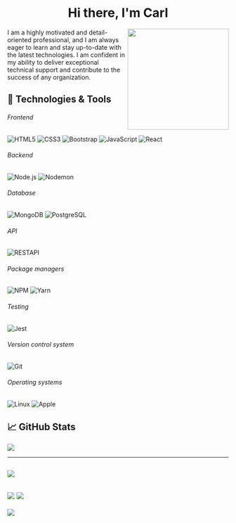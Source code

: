 <h1 align="center">
<!-- <img src="https://github.com/blackcater/blackcater/raw/master/images/Hi.gif" height="32" /> -->
Hi there, I'm Carl
<!-- <img src="https://github.com/blackcater/blackcater/raw/master/images/Hi.gif" height="32" /> -->
</h1>

<img align='right' src="https://media.giphy.com/media/WUlplcMpOCEmTGBtBW/giphy.gif" width="230">



I am a highly motivated and detail-oriented professional, and I am always eager to learn and stay up-to-date with the latest technologies. I am confident in my ability to deliver exceptional technical support and contribute to the success of any organization.



## 🔧 Technologies & Tools

###### Frontend

![HTML5](https://img.shields.io/badge/-HTML5-000000?style=flat&logo=HTML5)
![CSS3](https://img.shields.io/badge/-CSS3-000000?style=flat&logo=CSS3&logoColor=1572B6)
![Bootstrap](https://img.shields.io/badge/-Bootstrap-000000?style=flat&logo=Bootstrap&logoColor=563D7C)
![JavaScript](https://img.shields.io/badge/-JavaScript-000000?style=flat&logo=javascript)
![React](https://img.shields.io/badge/-React-000000?style=flat&logo=React&logoColor=61DAFB)

###### Backend

![Node.js](https://img.shields.io/badge/-Node.js-000000?style=flat&logo=Node.js&logoColor=339933)
![Nodemon](https://img.shields.io/badge/-Nodemon-000000?style=flat&logo=Nodemon&logoColor=76D04B)


###### Database

![MongoDB](https://img.shields.io/badge/-MongoDB-000000?style=flat&logo=MongoDB&logoColor=47A248)
![PostgreSQL](https://img.shields.io/badge/-PostgreSQL-000000?style=flat&logo=PostgreSQL&logoColor=336791)

###### API

![RESTAPI](https://img.shields.io/badge/-RESTAPI-000000?style=flat&logo=RESTAPI&logoColor=336791)

###### Package managers

![NPM](https://img.shields.io/badge/-NPM-000000?style=flat&logo=NPM&logoColor=CB3837)
![Yarn](https://img.shields.io/badge/-Yarn-000000?style=flat&logo=Yarn&logoColor=2C8EBB)

###### Testing

![Jest](https://img.shields.io/badge/-Jest-000000?style=flat&logo=Jest&logoColor=C21325)


###### Version control system

![Git](https://img.shields.io/badge/-Git-000000?style=flat&logo=Git&logoColor=F05032)

###### Operating systems

![Linux](https://img.shields.io/badge/-Linux-000000?style=flat&logo=Linux&logoColor=FCC624)
![Apple](https://img.shields.io/badge/-macOS-000000?style=flat&logo=Apple&logoColor=999999)





## &#x1f4c8; GitHub Stats




![](http://github-profile-summary-cards.vercel.app/api/cards/profile-details?username=carlpadilla&theme=github_dark) 

--------------------------------------------------------------------------------------------------------------------------------------------------------------------

![](http://github-profile-summary-cards.vercel.app/api/cards/stats?username=carlpadilla&theme=github_dark) 
-----------------------------------------------------------------------------------------------------------------------------------------------------------------------------------
![](http://github-profile-summary-cards.vercel.app/api/cards/repos-per-language?username=carlpadilla&theme=github_dark) 
![](https://github-readme-streak-stats.herokuapp.com?user=carlpadilla&theme=github-dark&date_format=M%20j%5B%2C%20Y%5D)
-----------------------------------------------------------------------------------------------------------------------------------------------------------------------------------





![](https://komarev.com/ghpvc/?username=carlpadilla)
